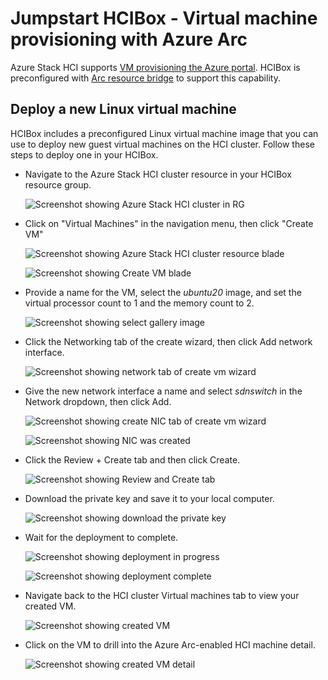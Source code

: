 <!-- ---
type: docs
weight: 100
toc_hide: true
--- -->

# Jumpstart HCIBox - Virtual machine provisioning with Azure Arc

Azure Stack HCI supports [VM provisioning the Azure portal](https://learn.microsoft.com/azure-stack/hci/manage/azure-arc-enabled-virtual-machines). HCIBox is preconfigured with [Arc resource bridge](https://learn.microsoft.com/azure-stack/hci/manage/azure-arc-enabled-virtual-machines#what-is-azure-arc-resource-bridge) to support this capability.

## Deploy a new Linux virtual machine

HCIBox includes a preconfigured Linux virtual machine image that you can use to deploy new guest virtual machines on the HCI cluster. Follow these steps to deploy one in your HCIBox.

- Navigate to the Azure Stack HCI cluster resource in your HCIBox resource group.

  ![Screenshot showing Azure Stack HCI cluster in RG](./hcicluster_rg.png)

- Click on "Virtual Machines" in the navigation menu, then click "Create VM"

  ![Screenshot showing Azure Stack HCI cluster resource blade](./hcicluster_create_vm.png)

  ![Screenshot showing Create VM blade](./hcicluster_create_vm_blade.png)

- Provide a name for the VM, select the _ubuntu20_ image, and set the virtual processor count to 1 and the memory count to 2.

  ![Screenshot showing select gallery image](./create_vm_detail_1.png)

- Click the Networking tab of the create wizard, then click Add network interface.

  ![Screenshot showing network tab of create vm wizard](./create_vm_detail_2.png)

- Give the new network interface a name and select _sdnswitch_ in the Network dropdown, then click Add.

  ![Screenshot showing create NIC tab of create vm wizard](./create_vm_detail_3.png)

  ![Screenshot showing NIC was created](./create_vm_detail_4.png)

- Click the Review + Create tab and then click Create.

  ![Screenshot showing Review and Create tab](./create_vm_detail_5.png)

- Download the private key and save it to your local computer.

  ![Screenshot showing download the private key](./create_vm_detail_6.png)

- Wait for the deployment to complete.

  ![Screenshot showing deployment in progress](./create_vm_detail_7.png)

  ![Screenshot showing deployment complete](./create_vm_detail_8.png)

- Navigate back to the HCI cluster Virtual machines tab to view your created VM.

  ![Screenshot showing created VM](./created_vm.png)

- Click on the VM to drill into the Azure Arc-enabled HCI machine detail.

  ![Screenshot showing created VM detail](./created_vm_detail.png)
